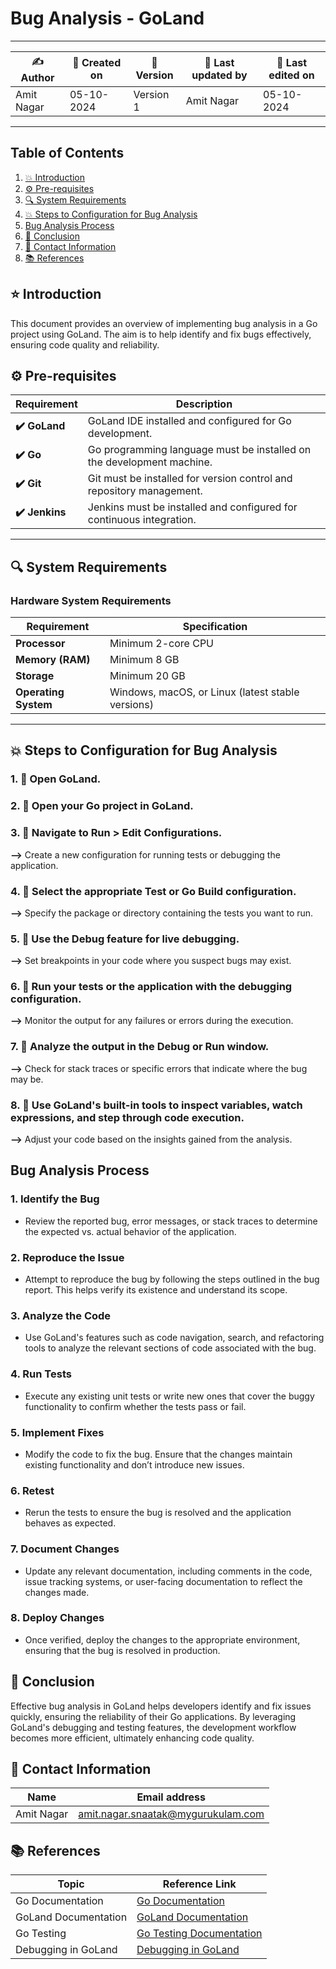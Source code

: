
# Bug Analysis - GoLand

---

| ✍ Author      | 📅 Created on  | 📌 Version    | 📝 Last updated by | 📅 Last edited on |
|---------------|----------------|---------------|-------------------|-------------------|
| Amit Nagar     | 05-10-2024     | Version 1     | Amit Nagar        | 05-10-2024        |

---

## Table of Contents
1. [💥 Introduction](#-introduction)
2. [⚙️ Pre-requisites](#-pre-requisites)
3. [🔍 System Requirements](#-system-requirements)
4. [💥 Steps to Configuration for Bug Analysis](#-steps-to-configuration-for-bug-analysis)
5. [Bug Analysis Process](#bug-analysis-process)
6. [📛 Conclusion](#-conclusion)
7. [📧 Contact Information](#-contact-information)
8. [📚 References](#-references)

## ⭐ Introduction
This document provides an overview of implementing bug analysis in a Go project using GoLand. The aim is to help identify and fix bugs effectively, ensuring code quality and reliability.

## ⚙️ Pre-requisites

| Requirement          | Description                                                                 |
|----------------------|-----------------------------------------------------------------------------|
| **✔️ GoLand**          | GoLand IDE installed and configured for Go development.                    |
| **✔️ Go**               | Go programming language must be installed on the development machine.      |
| **✔️ Git**              | Git must be installed for version control and repository management.       |
| **✔️ Jenkins**          | Jenkins must be installed and configured for continuous integration.        |

---

## 🔍 System Requirements

### Hardware System Requirements

| Requirement          | Specification                                                     |
|----------------------|-------------------------------------------------------------------|
| **Processor**        | Minimum 2-core CPU                                               |
| **Memory (RAM)**     | Minimum 8 GB                                                     |
| **Storage**          | Minimum 20 GB                                                    |
| **Operating System** | Windows, macOS, or Linux (latest stable versions)               |

---

## 💥 Steps to Configuration for Bug Analysis

### 1. 🚀 Open GoLand.

### 2. 🚀 Open your Go project in GoLand.

### 3. 🚀 Navigate to **Run** > **Edit Configurations**.
**-->** Create a new configuration for running tests or debugging the application.

### 4. 🚀 Select the appropriate **Test** or **Go Build** configuration.
**-->** Specify the package or directory containing the tests you want to run.

### 5. 🚀 Use the **Debug** feature for live debugging.
**-->** Set breakpoints in your code where you suspect bugs may exist.

### 6. 🚀 Run your tests or the application with the debugging configuration.
**-->** Monitor the output for any failures or errors during the execution.

### 7. 🚀 Analyze the output in the **Debug** or **Run** window.
**-->** Check for stack traces or specific errors that indicate where the bug may be.

### 8. 🚀 Use GoLand's built-in tools to inspect variables, watch expressions, and step through code execution.
**-->** Adjust your code based on the insights gained from the analysis.

## Bug Analysis Process

### 1. **Identify the Bug**
- Review the reported bug, error messages, or stack traces to determine the expected vs. actual behavior of the application.

### 2. **Reproduce the Issue**
- Attempt to reproduce the bug by following the steps outlined in the bug report. This helps verify its existence and understand its scope.

### 3. **Analyze the Code**
- Use GoLand's features such as code navigation, search, and refactoring tools to analyze the relevant sections of code associated with the bug.

### 4. **Run Tests**
- Execute any existing unit tests or write new ones that cover the buggy functionality to confirm whether the tests pass or fail.

### 5. **Implement Fixes**
- Modify the code to fix the bug. Ensure that the changes maintain existing functionality and don’t introduce new issues.

### 6. **Retest**
- Rerun the tests to ensure the bug is resolved and the application behaves as expected.

### 7. **Document Changes**
- Update any relevant documentation, including comments in the code, issue tracking systems, or user-facing documentation to reflect the changes made.

### 8. **Deploy Changes**
- Once verified, deploy the changes to the appropriate environment, ensuring that the bug is resolved in production.

## 📛 Conclusion
Effective bug analysis in GoLand helps developers identify and fix issues quickly, ensuring the reliability of their Go applications. By leveraging GoLand's debugging and testing features, the development workflow becomes more efficient, ultimately enhancing code quality.

## 📧 Contact Information

| Name       | Email address                     |
|------------|-----------------------------------|
| Amit Nagar | amit.nagar.snaatak@mygurukulam.com |

## 📚 References

| Topic                   | Reference Link                       |
|-------------------------|-------------------------------------|
| Go Documentation        | [Go Documentation](https://golang.org/doc/) |
| GoLand Documentation    | [GoLand Documentation](https://www.jetbrains.com/help/go/GoLand.html) |
| Go Testing              | [Go Testing Documentation](https://golang.org/pkg/testing/) |
| Debugging in GoLand     | [Debugging in GoLand](https://www.jetbrains.com/help/go/debug.html) |
